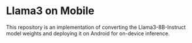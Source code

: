 # Llama3 on Mobile
This repository is an implementation of converting the Llama3-8B-Instruct model weights and deploying it on Android for on-device inference.
